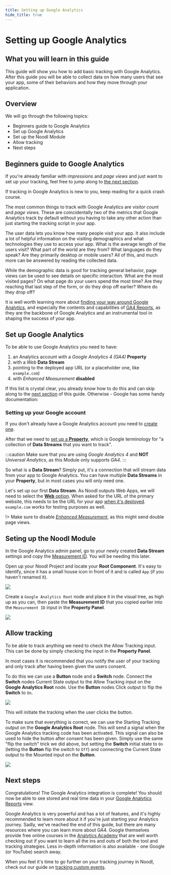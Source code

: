 ```yaml
---
title: Setting up Google Analytics
hide_title: true
---
```

# Setting up Google Analytics

## What you will learn in this guide

This guide will show you how to add basic tracking with Google Analytics. After this guide you will be able to collect data on how many users that see your app, some of their behaviors and how they move through your application.

## Overview

We will go through the following topics:

-   Beginners guide to Google Analytics
-   Set up Google Analytics
-   Set up the Noodl Module
-   Allow tracking
-   Next steps

## Beginners guide to Google Analytics

If you're already familiar with _impressions_ and _page views_ and just want to set up your tracking, feel free to jump along to [the next section](/library/modules/google-analytics/guides/setting-up-google-analytics).

If tracking in Google Analytics is new to you, keep reading for a quick crash course.

The most common things to track with Google Analytics are _visitor count_ and _page views_. These are coincidentally two of the metrics that Google Analytics track by default without you having to take any other action than just starting the tracking script in your app.

The user data lets you know how many people visit your app. It also include a lot of helpful information on the visiting demographics and what technologies they use to access your app. What is the average length of the users visit? What part of the world are they from? What languages do they speak? Are they primarily desktop or mobile users? All of this, and much more can be answered by reading the collected data.

While the demographic data is good for tracking general behavior, page views can be used to see details on specific interaction. What are the most visited pages? On what page do your users spend the most time? Are they reaching that last step of the form, or do they drop off earlier? Where do they drop off?

It is well worth learning more about [finding your way around Google Analytics](https://support.google.com/analytics/answer/9367631), and especially the contents and capabilities of [GA4 Reports](https://support.google.com/analytics/answer/9212670), as they are the backbone of Google Analytics and an instrumental tool in shaping the success of your app.

## Set up Google Analytics

To be able to use Google Analytics you need to have:

1. an Analytics account with a _Google Analytics 4 (GA4)_ **Property**
2. with a _Web_ **Data Stream**
3. pointing to the deployed app URL (or a placeholder one, like `example.com`)
4. with _Enhanced Measurement_ **disabled**

If this list is crystal clear, you already know how to do this and can skip along to the [next section](/library/modules/google-analytics/guides/setting-up-google-analytics#setting-up-the-noodl-module) of this guide. Otherwise - Google has some handy documentation:

### Setting up your Google account

If you don't already have a Google Analytics account you need to [create one](https://support.google.com/analytics/answer/9304153#account&zippy=%2Cweb).

After that we need to [set up a **Property**](https://support.google.com/analytics/answer/9304153#property&zippy=%2Cweb), which is Google terminology for "a collection of **Data Streams** that you want to track".

:::caution
Make sure that you are using _Google Analytics 4_ and **NOT** _Universal Analytics_, as this Module only supports _GA4_.
:::

So what is a **Data Stream**? Simply put, it's a connection that will stream data from your app to Google Analytics. You can have multiple **Data Streams** in your **Property**, but in most cases you will only need one.

Let's set up our first **Data Stream**. As Noodl outputs Web Apps, we will need to select the [**Web** option](https://support.google.com/analytics/answer/9304153#stream&zippy=%2Cweb). When asked for the URL of the primary website, this needs to be the URL for your app [when it's deployed](/docs/guides/deploy/deploying-an-app-on-sandbox). `example.com` works for testing purposes as well.

!> Make sure to disable [_Enhanced Measurement_](https://support.google.com/analytics/answer/9216061), as this might send double page views.

## Seting up the Noodl Module

In the Google Analytics admin panel, go to your newly created **Data Stream** settings and copy the [Measurement ID](https://support.google.com/analytics/answer/9539598#find-G-ID). You will be needing this later.

Open up your Noodl Project and locate your **Root Component**. It's easy to identify, since it has a small house icon in front of it and is called `App` (if you haven't renamed it).

<div className="ndl-image-with-background">

![](/library/modules/google-analytics/guides/setting-up-google-analytics/root-component.png)

</div>

Create a `Google Analytics Root` node and place it in the visual tree, as high up as you can, then paste the **Measurement ID** that you copied earlier into the `Measurement ID` input in the **Property Panel**.

<div className="ndl-image-with-background l">

![](/library/modules/google-analytics/guides/setting-up-google-analytics/added-root-node.png)

</div>

## Allow tracking

To be able to track anything we need to check the <span className="ndl-data">Allow Tracking</span> input. This can be done by simply checking the input in the **Property Panel**.

In most cases it is recommended that you notify the user of your tracking and only track after having been given the users consent.

To do this we can use a **Button** node and a **Switch** node. Connect the **Switch** nodes <span className="ndl-data">Current State</span> output to the <span  className="ndl-data">Allow Tracking</span> input on the **Google Analytics Root** node. Use the **Button** nodes <span className="ndl-signal">Click</span> output to flip the **Switch** to `On`.

<div className="ndl-image-with-background l">

![](/library/modules/google-analytics/guides/setting-up-google-analytics/allow-tracking-with-button.png)

</div>

This will initiate the tracking when the user clicks the button.

To make sure that everything is correct, we can use the <span className="ndl-signal">Starting Tracking</span> output on the **Google Analytics Root** node. This will send a <span className="ndl-signal">signal</span> when the Google Analytics tracking code has been activated. This <span className="ndl-signal">signal</span> can also be used to hide the button after consent has been given. Simply use the same "flip the switch" trick we did above, but setting the **Switch** initial state to `On` (letting the **Button** flip the switch to `Off`) and connecting the <span className="ndl-data">Current State</span> output to the <span className="ndl-data">Mounted</span> input on the **Button**.

<div className="ndl-image-with-background l">

![](/library/modules/google-analytics/guides/setting-up-google-analytics/hide-button-on-track.png)

</div>

## Next steps

Congratulations! The Google Analytics integration is complete! You should now be able to see stored and real time data in your [Google Analytics Reports](https://support.google.com/analytics/answer/9212670) view.

Google Analytics is very powerful and has a lot of features, and it's highly recommended to learn more about it if you're just starting your Analytics journey. Sadly, we've reached the end of this guide, but there are many resources where you can learn more about GA4. Google themselves provide free online courses in the [Analytics Academy](https://analytics.google.com/analytics/academy/) that are well worth checking out if you want to learn all the ins and outs of both the tool and tracking strategies. Less in-depth information is also available - one Google (or YouTube) search away.

When you feel it's time to go further on your tracking journey in Noodl, check out our guide on [tracking custom events](/library/modules/google-analytics/guides/tracking-custom-events/).
